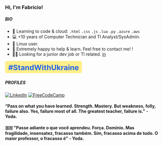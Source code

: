 
### Hi, I'm Fabrício!

##### BIO
- 🌱 Learning to code & cloud: `.html` `.css`  `.js` `.lua` `.py` `.azure` `.aws`
- 💻 +10 years of Computer Technician and TI Analyst/SysAdmin.
- 🐧 Linux user. 
- 🤝 Extremely happy to help & learn. Feel free to contact me! 
! 
- 🙋‍♂️ Looking for a junior dev job or TI related. [in](https://www.linkedin.com/in/fsousati)


[![Stand With Ukraine](https://raw.githubusercontent.com/vshymanskyy/StandWithUkraine/main/badges/StandWithUkraine.svg)](https://stand-with-ukraine.pp.ua)
##### PROFILES
[![LinkedIn](https://img.shields.io/badge/LinkedIn-0077B5?style=for-the-badge&logo=linkedin&logoColor=white)](www.linkedin.com/in/fsousati)
[![FreeCodeCamp](https://img.shields.io/badge/Freecodecamp-%23123.svg?&style=for-the-badge&logo=freecodecamp&logoColor=green)](https://www.freecodecamp.org/fadetobash)
<br>

#### “Pass on what you have learned. Strength. Mastery. But weakness, folly, failure also. Yes, failure most of all. The greatest teacher, failure is." - Yoda.

#### :brazil: "Passe adiante o que você aprendeu. Força. Domínio. Mas fragilidade, insensatez, fracasso também. Sim, fracasso acima de tudo. O maior professor, o fracasso é" - Yoda. 
